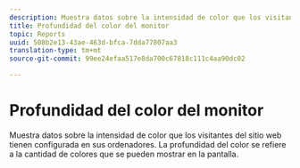 ```yaml
---
description: Muestra datos sobre la intensidad de color que los visitantes del sitio web tienen configurada en sus ordenadores. La profundidad del color se refiere a la cantidad de colores que se pueden mostrar en la pantalla.
title: Profundidad del color del monitor
topic: Reports
uuid: 508b2e13-43ae-463d-bfca-7dda77807aa3
translation-type: tm+mt
source-git-commit: 99ee24efaa517e8da700c67818c111c4aa90dc02

---
```



# Profundidad del color del monitor

Muestra datos sobre la intensidad de color que los visitantes del sitio web tienen configurada en sus ordenadores. La profundidad del color se refiere a la cantidad de colores que se pueden mostrar en la pantalla.


